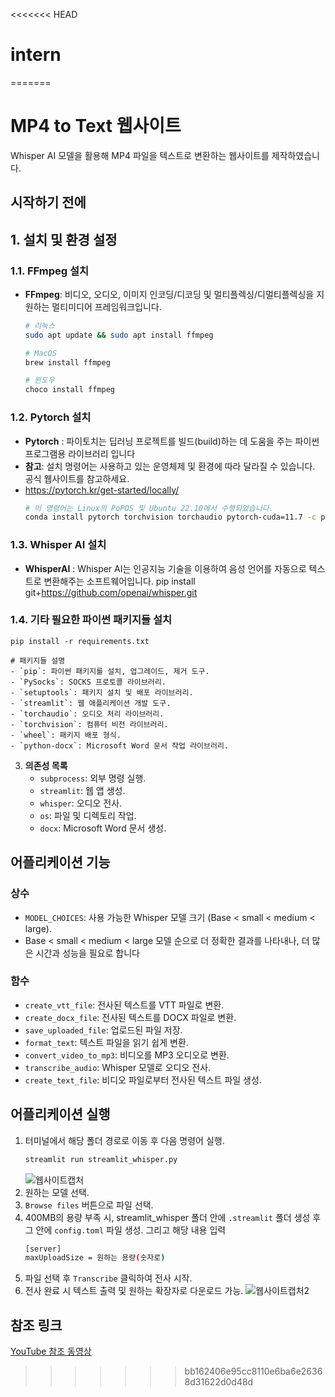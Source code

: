 <<<<<<< HEAD
# intern
=======
# **MP4 to Text 웹사이트**

Whisper AI 모델을 활용해 MP4 파일을 텍스트로 변환하는 웹사이트를 제작하였습니다.

## **시작하기 전에**

## **1. 설치 및 환경 설정**

### **1.1. FFmpeg 설치**
- **FFmpeg**: 비디오, 오디오, 이미지 인코딩/디코딩 및 멀티플렉싱/디멀티플렉싱을 지원하는 멀티미디어 프레임워크입니다.
    ```bash
    # 리눅스
    sudo apt update && sudo apt install ffmpeg
    
    # MacOS
    brew install ffmpeg
    
    # 윈도우
    choco install ffmpeg
    ```

### **1.2. Pytorch 설치**
- **Pytorch** : 파이토치는 딥러닝 프로젝트를 빌드(build)하는 데 도움을 주는 파이썬 프로그램용 라이브러리 입니다
- **참고**: 설치 명령어는 사용하고 있는 운영체제 및 환경에 따라 달라질 수 있습니다. 공식 웹사이트를 참고하세요.
- https://pytorch.kr/get-started/locally/
    ```bash
    # 이 명령어는 Linux의 PoPOS 및 Ubuntu 22.10에서 수행되었습니다.
    conda install pytorch torchvision torchaudio pytorch-cuda=11.7 -c pytorch -c nvidi 
    ```

### **1.3. Whisper AI 설치**
- **WhisperAI** : Whisper AI는 인공지능 기술을 이용하여 음성 언어를 자동으로 텍스트로 변환해주는 소프트웨어입니다.
    pip install git+https://github.com/openai/whisper.git 
    

### **1.4. 기타 필요한 파이썬 패키지들 설치**

    pip install -r requirements.txt
    
    # 패키지들 설명
    - `pip`: 파이썬 패키지를 설치, 업그레이드, 제거 도구.
    - `PySocks`: SOCKS 프로토콜 라이브러리.
    - `setuptools`: 패키지 설치 및 배포 라이브러리.
    - `streamlit`: 웹 애플리케이션 개발 도구.
    - `torchaudio`: 오디오 처리 라이브러리.
    - `torchvision`: 컴퓨터 비전 라이브러리.
    - `wheel`: 패키지 배포 형식.
    - `python-docx`: Microsoft Word 문서 작업 라이브러리.

3. **의존성 목록**
    - `subprocess`: 외부 명령 실행.
    - `streamlit`: 웹 앱 생성.
    - `whisper`: 오디오 전사.
    - `os`: 파일 및 디렉토리 작업.
    - `docx`: Microsoft Word 문서 생성.

## **어플리케이션 기능**

### **상수**

- `MODEL_CHOICES`: 사용 가능한 Whisper 모델 크기 (Base < small < medium < large).
- Base < small < medium < large 모델 순으로 더 정확한 결과를 나타내나, 더 많은 시간과 성능을 필요로 합니다

### **함수**

- `create_vtt_file`: 전사된 텍스트를 VTT 파일로 변환.
- `create_docx_file`: 전사된 텍스트를 DOCX 파일로 변환.
- `save_uploaded_file`: 업로드된 파일 저장.
- `format_text`: 텍스트 파일을 읽기 쉽게 변환.
- `convert_video_to_mp3`: 비디오를 MP3 오디오로 변환.
- `transcribe_audio`: Whisper 모델로 오디오 전사.
- `create_text_file`: 비디오 파일로부터 전사된 텍스트 파일 생성.

## **어플리케이션 실행**

1. 터미널에서 해당 폴더 경로로 이동 후 다음 명령어 실행.
    ```bash
    streamlit run streamlit_whisper.py
    ```
    ![웹사이트캡처](https://github.com/ShinYeachan/mp4_to_text_internship/assets/147697028/6274d740-3db2-4b70-9a14-dded45ff6b8a)
2. 원하는 모델 선택.
3. `Browse files` 버튼으로 파일 선택.
4. 400MB의 용량 부족 시, streamlit_whisper 폴더 안에 `.streamlit` 폴더 생성 후 그 안에 `config.toml` 파일 생성. 그리고 해당 내용 입력
    ```bash
    [server]
    maxUploadSize = 원하는 용량(숫자로)
    ```
5. 파일 선택 후 `Transcribe` 클릭하여 전사 시작.
6. 전사 완료 시 텍스트 출력 및 원하는 확장자로 다운로드 가능.
![웹사이트캡처2](https://github.com/ShinYeachan/mp4_to_text_internship/assets/147697028/d95cdfa5-c4b3-4449-b503-7b7b7fa4567a)


## **참조 링크**
[YouTube 참조 동영상](https://www.youtube.com/watch?v=cNLXzXyuzUs&t=1023s)
>>>>>>> bb162406e95cc8110e6ba6e26368d31622d0d48d
